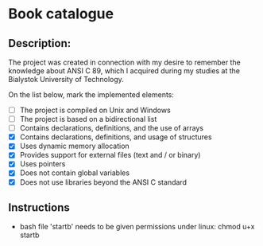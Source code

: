 # Book catalogue

## Description:
The project was created in connection with my desire to remember the knowledge about ANSI C 89, which I acquired during my studies at the Bialystok University of Technology.

On the list below, mark the implemented elements:
- [ ] The project is compiled on Unix and Windows
- [ ] The project is based on a bidirectional list
- [ ] Contains declarations, definitions, and the use of arrays
- [x] Contains declarations, definitions, and usage of structures
- [x] Uses dynamic memory allocation
- [x] Provides support for external files (text and / or binary)
- [x] Uses pointers
- [x] Does not contain global variables
- [x] Does not use libraries beyond the ANSI C standard 

## Instructions
- bash file 'startb' needs to be given permissions under linux: chmod u+x startb
